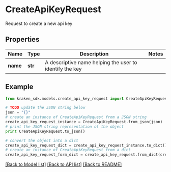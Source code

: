 # CreateApiKeyRequest

Request to create a new api key

## Properties
Name | Type | Description | Notes
------------ | ------------- | ------------- | -------------
**name** | **str** | A descriptive name helping the user to identify the key | 

## Example

```python
from kraken_sdk.models.create_api_key_request import CreateApiKeyRequest

# TODO update the JSON string below
json = "{}"
# create an instance of CreateApiKeyRequest from a JSON string
create_api_key_request_instance = CreateApiKeyRequest.from_json(json)
# print the JSON string representation of the object
print CreateApiKeyRequest.to_json()

# convert the object into a dict
create_api_key_request_dict = create_api_key_request_instance.to_dict()
# create an instance of CreateApiKeyRequest from a dict
create_api_key_request_form_dict = create_api_key_request.from_dict(create_api_key_request_dict)
```
[[Back to Model list]](../README.md#documentation-for-models) [[Back to API list]](../README.md#documentation-for-api-endpoints) [[Back to README]](../README.md)


